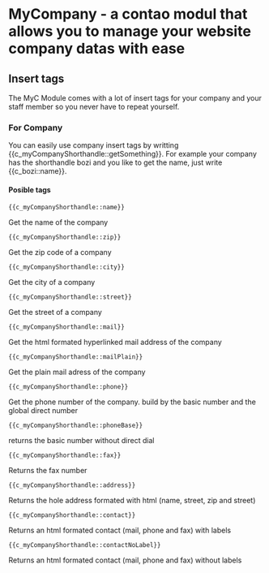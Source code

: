 # MyCompany - a contao modul that allows you to manage your website company datas with ease #

## Insert tags ##
The MyC Module comes with a lot of insert tags for your company and your staff member so you never have to repeat yourself.

### For Company ###
You can easily use company insert tags by writting {{c_myCompanyShorthandle::getSomething}}. For example your company has the shorthandle bozi and you like to get the name, just write {{c_bozi::name}}.

#### Posible tags ####

`{{c_myCompanyShorthandle::name}}`

Get the name of the company

`{{c_myCompanyShorthandle::zip}}`

Get the zip code of a company

`{{c_myCompanyShorthandle::city}}`

Get the city of a company

`{{c_myCompanyShorthandle::street}}`

Get the street of a company

`{{c_myCompanyShorthandle::mail}}`

Get the html formated hyperlinked mail address of the company

`{{c_myCompanyShorthandle::mailPlain}}`

Get the plain mail adress of the company

`{{c_myCompanyShorthandle::phone}}`

Get the phone number of the company. build by the basic number and the global direct number

`{{c_myCompanyShorthandle::phoneBase}}`

returns the basic number without direct dial

`{{c_myCompanyShorthandle::fax}}`

Returns the fax number

`{{c_myCompanyShorthandle::address}}`

Returns the hole address formated with html (name, street, zip and street)

`{{c_myCompanyShorthandle::contact}}`

Returns an html formated contact (mail, phone and fax) with labels

`{{c_myCompanyShorthandle::contactNoLabel}}`

Returns an html formated contact (mail, phone and fax) without labels